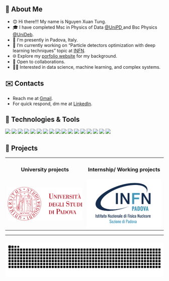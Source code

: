 ## 🚀 About Me

- 😊 Hi there!!! My name is Nguyen Xuan Tung.
- 🎓 I have completed Msc in Physics of Data <a href="https://www.unipd.it/en/educational-offer/master-s-degrees/school-of-science?tipo=LM&scuola=SC&ordinamento=2018&key=SC2443"> @UniPD </a> and Bsc Physics <a href="https://edu.unideb.hu/p/physics-bsc">@UniDeb</a>.
- 📍 I'm presently in Padova, Italy.
- 🔭 I’m currently working on “Particle detectors optimization with deep learning techniques” topic at [INFN](https://www.pd.infn.it/it/).
- 🌐 Explore my [porfolio website](https://tungcg1906.github.io/NguyenXuanTung/) for my background.
- 🤝 Open to collaborations.
- 👨‍💻 Interested in data science,  machine learning, and complex systems.
 

## ✉️ Contacts
- Reach me at [Gmail](mailto:tungcg1906@gmail.com).
- For quick respond, dm me at [LinkedIn](https://linkedin.com/in/tungnguyen1998).

## 🔧 Technologies & Tools

![](https://img.shields.io/badge/OS-Ubuntu-informational?style=flat&logo=Ubuntu&logoColor=white&color=bc422b)
![](https://img.shields.io/badge/OS-MacOs-informational?style=flat&logo=MacOs&logoColor=white&color=bc422b)
![](https://img.shields.io/badge/OS-Windows-informational?style=flat&logo=Windows&logoColor=white&color=bc422b)
![](https://img.shields.io/badge/Code-JavaScript-informational?style=flat&logo=javascript&logoColor=white&color=bc422b)
![](https://img.shields.io/badge/Code-HTML-informational?style=flat&logo=html5&logoColor=white&color=bc422b)
![](https://img.shields.io/badge/Code-C-informational?style=flat&logo=C&logoColor=white&color=bc422b)
![](https://img.shields.io/badge/Code-C++-informational?style=flat&logo=c%2B%2B&logoColor=white&color=bc422b)
![](https://img.shields.io/badge/Code-Python-informational?style=flat&logo=python&logoColor=white&color=bc422b)
![](https://img.shields.io/badge/Code-R-informational?style=flat&logo=R&logoColor=white&color=bc422b)
![](https://img.shields.io/badge/Code-MATLAB-informational?style=flat&logo=mathworks&logoColor=white&color=bc422b)
![](https://img.shields.io/badge/Shell-Bash-informational?style=flat&logo=gnu-bash&logoColor=white&color=bc422b)
![](https://img.shields.io/badge/Tools-Docker-informational?style=flat&logo=docker&logoColor=white&color=bc422b)
![](https://img.shields.io/badge/Tools-MySQL-informational?style=flat&logo=mysql&logoColor=white&color=bc422b)
![](https://img.shields.io/badge/Tools-Tableau-informational?style=flat&logo=Tableau&logoColor=white&color=bc422b)
![](https://img.shields.io/badge/Tools-Google%20Analytics-E37400?-informational?style=flat&logo=google%20analytics&logoColor=white&color=bc422b)
![](https://img.shields.io/badge/Cloud-AWS-informational?style=flat&logo=amazon-aws&logoColor=white&color=bc422b)
![](https://img.shields.io/badge/Cloud-GCP-informational?style=flat&logo=google-cloud&logoColor=white&color=bc422b)


## 📁 Projects

<div align="center">
  <table>
    <tr>
      <th><h3>University projects</h3></th>
      <th><h3>Internship/ Working projects</h3></th>
    </tr>
    <tr>
      <td width="50%" style="text-align: center;">
        <a href="https://github.com/stars/Tungcg1906/lists/university-projects">
          <div><img src="https://raw.githubusercontent.com/Tungcg1906/Tungcg1906/master/images/unipd-universita-di-padova.png" /></div>
        </a>
      </td>
      <td width="100%" style="text-align: center;">
        <a href="https://github.com/stars/Tungcg1906/lists/research-project">
          <div><img src="https://raw.githubusercontent.com/Tungcg1906/Tungcg1906/master/images/infn.png" /></div>
        </a>
      </td>
    </tr>
  </table>
  <hr />
  <h3></h3>
</div>

![Snake animation](https://github.com/GuillaumeFalourd/GuillaumeFalourd/blob/output/github-contribution-grid-snake.svg)





<!--
**Tungcg1906/Tungcg1906** is a ✨ _special_ ✨ repository because its `README.md` (this file) appears on your GitHub profile.

Here are some ideas to get you started:

- 🔭 I’m currently ...
- 🌱 I’m currently learning ...
- 👯 I’m looking to collaborate on ...
- 🤔 I’m looking for help with ...
- 💬 Ask me about ...
- 📫 How to reach me: ...
- 😄 Pronouns: ...
- ⚡ Fun fact: ...
-->
